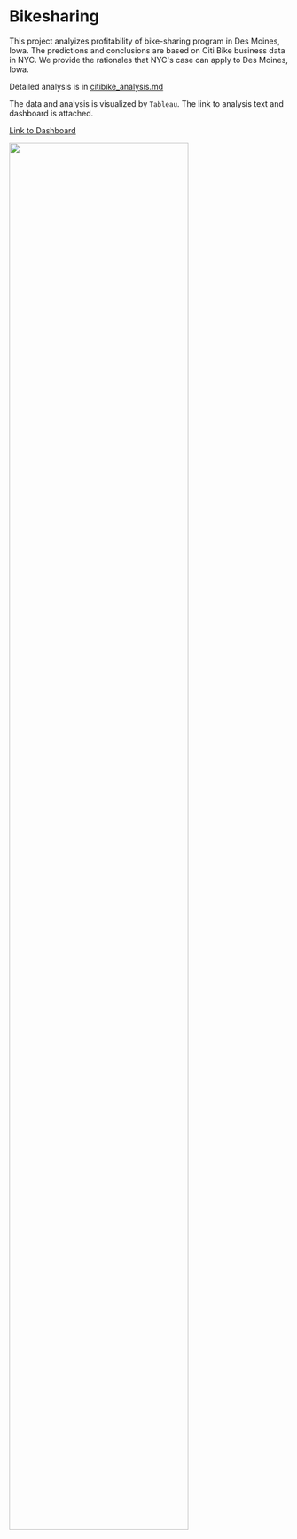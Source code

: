 # Bikesharing

This project analyizes profitability of bike-sharing program in Des Moines, Iowa. The predictions and conclusions are based on Citi Bike business data in NYC. We provide the rationales that NYC's case can apply to Des Moines, Iowa. 

Detailed analysis is in [citibike_analysis.md](https://github.com/karenmxm/Bikesharing/blob/master/citibike_analysis.md)

The data and analysis is visualized by `Tableau`. The link to analysis text and dashboard is attached.

[Link to Dashboard](https://public.tableau.com/profile/xiao.meng2283#!/vizhome/Bikesharing_15937493026590/BikisharingAnalysis?publish=yes "link to dashboard")

<img src=https://github.com/karenmxm/Bikesharing_Tableau/blob/master/Dashboard.png width=80%>



